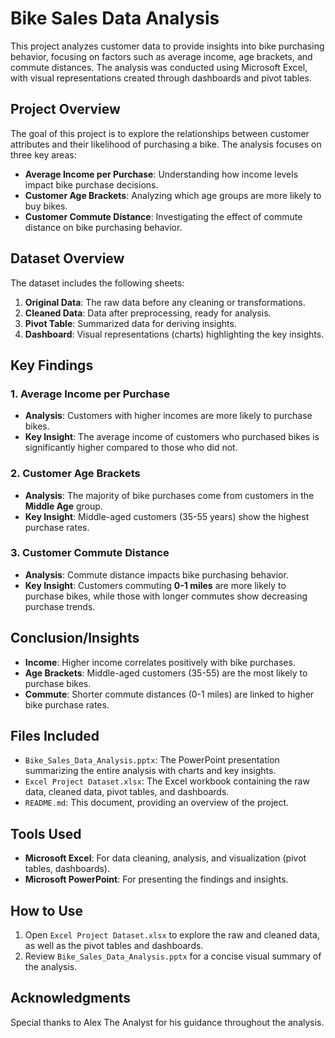 # Bike Sales Data Analysis

This project analyzes customer data to provide insights into bike purchasing behavior, focusing on factors such as average income, age brackets, and commute distances. The analysis was conducted using Microsoft Excel, with visual representations created through dashboards and pivot tables.

## Project Overview

The goal of this project is to explore the relationships between customer attributes and their likelihood of purchasing a bike. The analysis focuses on three key areas:
- **Average Income per Purchase**: Understanding how income levels impact bike purchase decisions.
- **Customer Age Brackets**: Analyzing which age groups are more likely to buy bikes.
- **Customer Commute Distance**: Investigating the effect of commute distance on bike purchasing behavior.

## Dataset Overview

The dataset includes the following sheets:
1. **Original Data**: The raw data before any cleaning or transformations.
2. **Cleaned Data**: Data after preprocessing, ready for analysis.
3. **Pivot Table**: Summarized data for deriving insights.
4. **Dashboard**: Visual representations (charts) highlighting the key insights.

## Key Findings

### 1. Average Income per Purchase
- **Analysis**: Customers with higher incomes are more likely to purchase bikes.
- **Key Insight**: The average income of customers who purchased bikes is significantly higher compared to those who did not.

### 2. Customer Age Brackets
- **Analysis**: The majority of bike purchases come from customers in the **Middle Age** group.
- **Key Insight**: Middle-aged customers (35-55 years) show the highest purchase rates.

### 3. Customer Commute Distance
- **Analysis**: Commute distance impacts bike purchasing behavior.
- **Key Insight**: Customers commuting **0-1 miles** are more likely to purchase bikes, while those with longer commutes show decreasing purchase trends.

## Conclusion/Insights

- **Income**: Higher income correlates positively with bike purchases.
- **Age Brackets**: Middle-aged customers (35-55) are the most likely to purchase bikes.
- **Commute**: Shorter commute distances (0-1 miles) are linked to higher bike purchase rates.

## Files Included
- `Bike_Sales_Data_Analysis.pptx`: The PowerPoint presentation summarizing the entire analysis with charts and key insights.
- `Excel Project Dataset.xlsx`: The Excel workbook containing the raw data, cleaned data, pivot tables, and dashboards.
- `README.md`: This document, providing an overview of the project.

## Tools Used
- **Microsoft Excel**: For data cleaning, analysis, and visualization (pivot tables, dashboards).
- **Microsoft PowerPoint**: For presenting the findings and insights.

## How to Use
1. Open `Excel Project Dataset.xlsx` to explore the raw and cleaned data, as well as the pivot tables and dashboards.
2. Review `Bike_Sales_Data_Analysis.pptx` for a concise visual summary of the analysis.

## Acknowledgments
Special thanks to Alex The Analyst for his guidance throughout the analysis.



